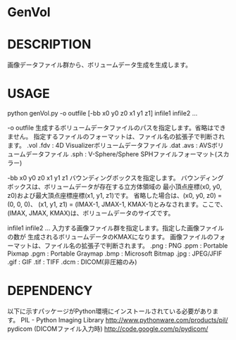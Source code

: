 # GenVol

# DESCRIPTION
  画像データファイル群から、ボリュームデータ生成を生成します。

# USAGE
  python genVol.py -o outfile [-bb x0 y0 z0 x1 y1 z1] infile1 infile2 ...

  -o outfile
    生成するボリュームデータファイルのパスを指定します。省略はできません。
    指定するファイルのフォーマットは、ファイル名の拡張子で判断されます。
    .vol .fdv : 4D Visualizerボリュームデータファイル
    .dat .avs : AVSボリュームデータファイル
    .sph      : V-Sphere/Sphere SPHファイルフォーマット(スカラー)

  -bb x0 y0 z0 x1 y1 z1
    バウンディングボックスを指定します。
    バウンディングボックスは、ボリュームデータが存在する立方体領域の
    最小頂点座標(x0, y0, z0)および最大頂点座標座標(x1, y1, z1)です。
    省略した場合は、(x0, y0, z0) = (0, 0, 0)、
    (x1, y1, z1) = (IMAX-1, JMAX-1, KMAX-1)とみなされます。ここで、
    (IMAX, JMAX, KMAX)は、ボリュームデータのサイズです。

  infile1 infile2 ...
    入力する画像ファイル群を指定します。指定した画像ファイルの数が
    生成されるボリュームデータのKMAXになります。
    画像ファイルのフォーマットは、ファイル名の拡張子で判断されます。
    .png : PNG
    .ppm : Portable Pixmap
    .pgm : Portable Graymap
    .bmp : Microsoft Bitmap
    .jpg : JPEG/JFIF
    .gif : GIF
    .tif : TIFF
    .dcm : DICOM(非圧縮のみ)

# DEPENDENCY
  以下に示すパッケージがPython環境にインストールされている必要があります。
  PIL - Python Imaging Library  http://www.pythonware.com/products/pil/
  pydicom (DICOMファイル入力時) http://code.google.com/p/pydicom/

